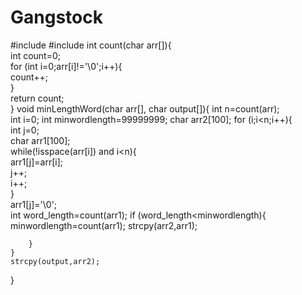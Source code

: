 # Gangstock
#include <cctype> 
#include <cstring> 
int count(char arr[]){    
    int count=0;    
    for (int i=0;arr[i]!='\0';i++){    
        count++;    
    }    
    return count;    
} 
void minLengthWord(char arr[], char output[]){ 
 int n=count(arr);   
    int i=0; 
    int minwordlength=99999999; 
    char arr2[100]; 
    for (i;i<n;i++){   
        int j=0;   
        char arr1[100];   
        while(!isspace(arr[i]) and i<n){    
            arr1[j]=arr[i];   
            j++;   
            i++;   
        }   
        arr1[j]='\0';   
        int word_length=count(arr1); 
        if  (word_length<minwordlength){ 
            minwordlength=count(arr1); 
            strcpy(arr2,arr1); 
             
        } 
    } 
    strcpy(output,arr2); 
   
 
}

